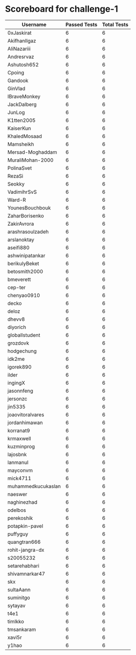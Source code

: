 # Scoreboard for challenge-1
| Username   | Passed Tests | Total Tests |
|------------|--------------|-------------|
| 0xJaskirat | 6 | 6 |
| AkifhanIlgaz | 6 | 6 |
| AliNazariii | 6 | 6 |
| Andresrvaz | 6 | 6 |
| Ashutosh652 | 6 | 6 |
| Cpoing | 6 | 6 |
| Gandook | 6 | 6 |
| GinVlad | 6 | 6 |
| IBraveMonkey | 6 | 6 |
| JackDalberg | 6 | 6 |
| JunLog | 6 | 6 |
| K1tten2005 | 6 | 6 |
| KaiserKun | 6 | 6 |
| KhaledMosaad | 6 | 6 |
| Mamsheikh | 6 | 6 |
| Mersad-Moghaddam | 6 | 6 |
| MuraliMohan-2000 | 6 | 6 |
| PolinaSvet | 6 | 6 |
| RezaSi | 6 | 6 |
| Seokky | 6 | 6 |
| VadimihrSvS | 6 | 6 |
| Ward-R | 6 | 6 |
| YounesBouchbouk | 6 | 6 |
| ZaharBorisenko | 6 | 6 |
| ZakirAvrora | 6 | 6 |
| arashrasoulzadeh | 6 | 6 |
| arslanoktay | 6 | 6 |
| aseifi880 | 6 | 6 |
| ashwinipatankar | 6 | 6 |
| berikulyBeket | 6 | 6 |
| betosmith2000 | 6 | 6 |
| bmeverett | 6 | 6 |
| cep-ter | 6 | 6 |
| chenyao0910 | 6 | 6 |
| decko | 6 | 6 |
| deloz | 6 | 6 |
| dhevv8 | 6 | 6 |
| diyorich | 6 | 6 |
| globallstudent | 6 | 6 |
| grozdovk | 6 | 6 |
| hodgechung | 6 | 6 |
| idk2me | 6 | 6 |
| igorek890 | 6 | 6 |
| ilder | 6 | 6 |
| ingingX | 6 | 6 |
| jasonnfeng | 6 | 6 |
| jersonzc | 6 | 6 |
| jin5335 | 6 | 6 |
| joaovitoralvares | 6 | 6 |
| jordanhimawan | 6 | 6 |
| korranat9 | 6 | 6 |
| krmaxwell | 6 | 6 |
| kuzminprog | 6 | 6 |
| lajosbnk | 6 | 6 |
| lanmanul | 6 | 6 |
| mayconvm | 6 | 6 |
| mick4711 | 6 | 6 |
| muhammedkucukaslan | 6 | 6 |
| naeswer | 6 | 6 |
| naghinezhad | 6 | 6 |
| odelbos | 6 | 6 |
| perekoshik | 6 | 6 |
| potapkin-pavel | 6 | 6 |
| puffyguy | 6 | 6 |
| quangtran666 | 6 | 6 |
| rohit-jangra-dx | 6 | 6 |
| s20055232 | 6 | 6 |
| setarehabhari | 6 | 6 |
| shivamnarkar47 | 6 | 6 |
| skx | 6 | 6 |
| sultaAann | 6 | 6 |
| suminitgo | 6 | 6 |
| sytayav | 6 | 6 |
| t4e1 | 6 | 6 |
| timlkko | 6 | 6 |
| tmsankaram | 6 | 6 |
| xavi5r | 6 | 6 |
| y1hao | 6 | 6 |

